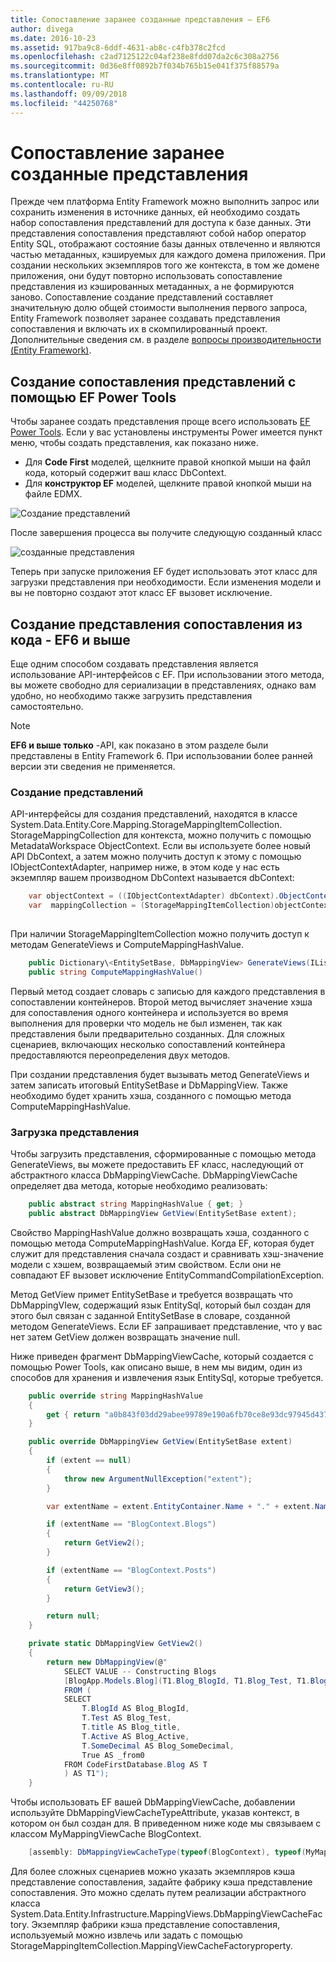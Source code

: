 ```yaml
---
title: Сопоставление заранее созданные представления — EF6
author: divega
ms.date: 2016-10-23
ms.assetid: 917ba9c8-6ddf-4631-ab8c-c4fb378c2fcd
ms.openlocfilehash: c2ad7125122c04af238e8fdd07da2c6c308a2756
ms.sourcegitcommit: 0d36e8ff0892b7f034b765b15e041f375f88579a
ms.translationtype: MT
ms.contentlocale: ru-RU
ms.lasthandoff: 09/09/2018
ms.locfileid: "44250768"
---
```

# <a name="pre-generated-mapping-views"></a>Сопоставление заранее созданные представления
Прежде чем платформа Entity Framework можно выполнить запрос или сохранить изменения в источнике данных, ей необходимо создать набор сопоставления представлений для доступа к базе данных. Эти представления сопоставления представляют собой набор оператор Entity SQL, отображают состояние базы данных отвлеченно и являются частью метаданных, кэшируемых для каждого домена приложения. При создании нескольких экземпляров того же контекста, в том же домене приложения, они будут повторно использовать сопоставление представления из кэшированных метаданных, а не формируются заново. Сопоставление создание представлений составляет значительную долю общей стоимости выполнения первого запроса, Entity Framework позволяет заранее создавать представления сопоставления и включать их в скомпилированный проект. Дополнительные сведения см. в разделе [вопросы производительности (Entity Framework)](~/ef6/fundamentals/performance/perf-whitepaper.md).

## <a name="generating-mapping-views-with-the-ef-power-tools"></a>Создание сопоставления представлений с помощью EF Power Tools

Чтобы заранее создать представления проще всего использовать [EF Power Tools](http://visualstudiogallery.msdn.microsoft.com/72a60b14-1581-4b9b-89f2-846072eff19d). Если у вас установлены инструменты Power имеется пункт меню, чтобы создать представления, как показано ниже.

-   Для **Code First** моделей, щелкните правой кнопкой мыши на файл кода, который содержит ваш класс DbContext.
-   Для **конструктор EF** моделей, щелкните правой кнопкой мыши на файле EDMX.

![Создание представлений](~/ef6/media/generateviews.png)

После завершения процесса вы получите следующую созданный класс

![созданные представления](~/ef6/media/generatedviews.png)

Теперь при запуске приложения EF будет использовать этот класс для загрузки представления при необходимости. Если изменения модели и вы не повторно создают этот класс EF вызовет исключение.

## <a name="generating-mapping-views-from-code---ef6-onwards"></a>Создание представления сопоставления из кода - EF6 и выше

Еще одним способом создавать представления является использование API-интерфейсов с EF. При использовании этого метода, вы можете свободно для сериализации в представлениях, однако вам удобно, но необходимо также загрузить представления самостоятельно.

> [!NOTE]
> **EF6 и выше только** -API, как показано в этом разделе были представлены в Entity Framework 6. При использовании более ранней версии эти сведения не применяется.

### <a name="generating-views"></a>Создание представлений

API-интерфейсы для создания представлений, находятся в классе System.Data.Entity.Core.Mapping.StorageMappingItemCollection. StorageMappingCollection для контекста, можно получить с помощью MetadataWorkspace ObjectContext. Если вы используете более новый API DbContext, а затем можно получить доступ к этому с помощью IObjectContextAdapter, например ниже, в этом коде у нас есть экземпляр вашем производном DbContext называется dbContext:

``` csharp
    var objectContext = ((IObjectContextAdapter) dbContext).ObjectContext;
    var  mappingCollection = (StorageMappingItemCollection)objectContext.MetadataWorkspace
                                                                        .GetItemCollection(DataSpace.CSSpace);
```

При наличии StorageMappingItemCollection можно получить доступ к методам GenerateViews и ComputeMappingHashValue.

``` csharp
    public Dictionary\<EntitySetBase, DbMappingView> GenerateViews(IList<EdmSchemaError> errors)
    public string ComputeMappingHashValue()
```

Первый метод создает словарь с записью для каждого представления в сопоставлении контейнеров. Второй метод вычисляет значение хэша для сопоставления одного контейнера и используется во время выполнения для проверки что модель не был изменен, так как представления были предварительно созданных. Для сложных сценариев, включающих несколько сопоставлений контейнера предоставляются переопределения двух методов.

При создании представления будет вызывать метод GenerateViews и затем записать итоговый EntitySetBase и DbMappingView. Также необходимо будет хранить хэша, созданного с помощью метода ComputeMappingHashValue.

### <a name="loading-views"></a>Загрузка представления

Чтобы загрузить представления, сформированные с помощью метода GenerateViews, вы можете предоставить EF класс, наследующий от абстрактного класса DbMappingViewCache. DbMappingViewCache определяет два метода, которые необходимо реализовать:

``` csharp
    public abstract string MappingHashValue { get; }
    public abstract DbMappingView GetView(EntitySetBase extent);
```

Свойство MappingHashValue должно возвращать хэша, созданного с помощью метода ComputeMappingHashValue. Когда EF, которая будет служит для представления сначала создаст и сравнивать хэш-значение модели с хэшем, возвращаемый этим свойством. Если они не совпадают EF вызовет исключение EntityCommandCompilationException.

Метод GetView примет EntitySetBase и требуется возвращать что DbMappingVIew, содержащий язык EntitySql, который был создан для этого был связан с заданной EntitySetBase в словаре, созданной методом GenerateViews. Если EF запрашивает представление, что у вас нет затем GetView должен возвращать значение null.

Ниже приведен фрагмент DbMappingViewCache, который создается с помощью Power Tools, как описано выше, в нем мы видим, один из способов для хранения и извлечения язык EntitySql, которые требуется.

``` csharp
    public override string MappingHashValue
    {
        get { return "a0b843f03dd29abee99789e190a6fb70ce8e93dc97945d437d9a58fb8e2afd2e"; }
    }

    public override DbMappingView GetView(EntitySetBase extent)
    {
        if (extent == null)
        {
            throw new ArgumentNullException("extent");
        }

        var extentName = extent.EntityContainer.Name + "." + extent.Name;

        if (extentName == "BlogContext.Blogs")
        {
            return GetView2();
        }

        if (extentName == "BlogContext.Posts")
        {
            return GetView3();
        }

        return null;
    }

    private static DbMappingView GetView2()
    {
        return new DbMappingView(@"
            SELECT VALUE -- Constructing Blogs
            [BlogApp.Models.Blog](T1.Blog_BlogId, T1.Blog_Test, T1.Blog_title, T1.Blog_Active, T1.Blog_SomeDecimal)
            FROM (
            SELECT
                T.BlogId AS Blog_BlogId,
                T.Test AS Blog_Test,
                T.title AS Blog_title,
                T.Active AS Blog_Active,
                T.SomeDecimal AS Blog_SomeDecimal,
                True AS _from0
            FROM CodeFirstDatabase.Blog AS T
            ) AS T1");
    }
```

Чтобы использовать EF вашей DbMappingViewCache, добавлении используйте DbMappingViewCacheTypeAttribute, указав контекст, в котором он был создан для. В приведенном ниже коде мы связываем с классом MyMappingViewCache BlogContext.

``` csharp
    [assembly: DbMappingViewCacheType(typeof(BlogContext), typeof(MyMappingViewCache))]
```

Для более сложных сценариев можно указать экземпляров кэша представление сопоставления, задайте фабрику кэша представление сопоставления. Это можно сделать путем реализации абстрактного класса System.Data.Entity.Infrastructure.MappingViews.DbMappingViewCacheFactory. Экземпляр фабрики кэша представление сопоставления, используемый можно извлечь или задать с помощью StorageMappingItemCollection.MappingViewCacheFactoryproperty.
